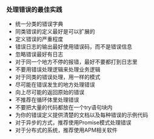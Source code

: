 ### 处理错误的最佳实践
- 统一分类的错误字典
- 同类错误的定义最好是可以扩展的
- 定义错误的严重程度
- 错误日志的输出最好使用错误码，而不是错误信息
- 忽略错误最好有日志
- 对于同一个地方不停的报错，最好不要都打到日志里
- 不要用错误处理逻辑来处理业务逻辑
- 对于同类的错误处理，用一样的模式
- 尽可能在错误发生的地方处理错误
- 向上尽可能的返回原始的错误
- 不推荐在循环体里处理错误
- 不要把大量的代码都放在一个try语句块内
- 为你的错误定义提供清楚的文档以及每种错误的示例代码
- 对于异步的方式，推荐使用Promise模式处理错误
- 对于分布式的系统，推荐使用APM相关软件
